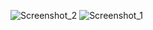![Screenshot_2](https://github.com/gamzesirin/Fullstack-ChatApp-Socket.io/assets/155438363/b90988da-58ac-4915-a00d-c50f33be6d47)
![Screenshot_1](https://github.com/gamzesirin/Fullstack-ChatApp-Socket.io/assets/155438363/ccc3fe1d-f8c3-41ba-a225-b2c11b9078df)
